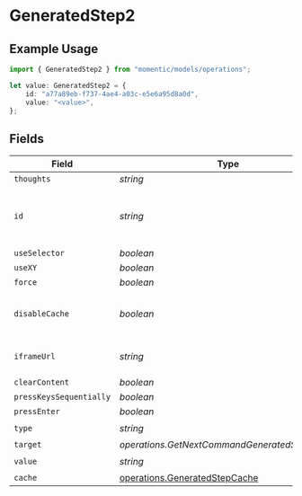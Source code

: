 # GeneratedStep2

## Example Usage

```typescript
import { GeneratedStep2 } from "momentic/models/operations";

let value: GeneratedStep2 = {
    id: "a77a89eb-f737-4ae4-a03c-e5e6a95d8a0d",
    value: "<value>",
};
```

## Fields

| Field                                                                          | Type                                                                           | Required                                                                       | Description                                                                    |
| ------------------------------------------------------------------------------ | ------------------------------------------------------------------------------ | ------------------------------------------------------------------------------ | ------------------------------------------------------------------------------ |
| `thoughts`                                                                     | *string*                                                                       | :heavy_minus_sign:                                                             | N/A                                                                            |
| `id`                                                                           | *string*                                                                       | :heavy_check_mark:                                                             | unique identifier to this step, used for step cache                            |
| `useSelector`                                                                  | *boolean*                                                                      | :heavy_minus_sign:                                                             | N/A                                                                            |
| `useXY`                                                                        | *boolean*                                                                      | :heavy_minus_sign:                                                             | N/A                                                                            |
| `force`                                                                        | *boolean*                                                                      | :heavy_minus_sign:                                                             | N/A                                                                            |
| `disableCache`                                                                 | *boolean*                                                                      | :heavy_minus_sign:                                                             | disable element caching for this step                                          |
| `iframeUrl`                                                                    | *string*                                                                       | :heavy_minus_sign:                                                             | url or url regex for the iframe                                                |
| `clearContent`                                                                 | *boolean*                                                                      | :heavy_minus_sign:                                                             | N/A                                                                            |
| `pressKeysSequentially`                                                        | *boolean*                                                                      | :heavy_minus_sign:                                                             | N/A                                                                            |
| `pressEnter`                                                                   | *boolean*                                                                      | :heavy_minus_sign:                                                             | N/A                                                                            |
| `type`                                                                         | *string*                                                                       | :heavy_check_mark:                                                             | N/A                                                                            |
| `target`                                                                       | *operations.GetNextCommandGeneratedStepTarget*                                 | :heavy_minus_sign:                                                             | N/A                                                                            |
| `value`                                                                        | *string*                                                                       | :heavy_check_mark:                                                             | N/A                                                                            |
| `cache`                                                                        | [operations.GeneratedStepCache](../../models/operations/generatedstepcache.md) | :heavy_minus_sign:                                                             | N/A                                                                            |